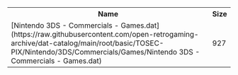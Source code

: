 <table>
<tr><th>Name</th><th>Size</th></tr>
<tr><td>[Nintendo 3DS - Commercials - Games.dat](https://raw.githubusercontent.com/open-retrogaming-archive/dat-catalog/main/root/basic/TOSEC-PIX/Nintendo/3DS/Commercials/Games/Nintendo 3DS - Commercials - Games.dat)</td><td>927</td></tr>
</table>
